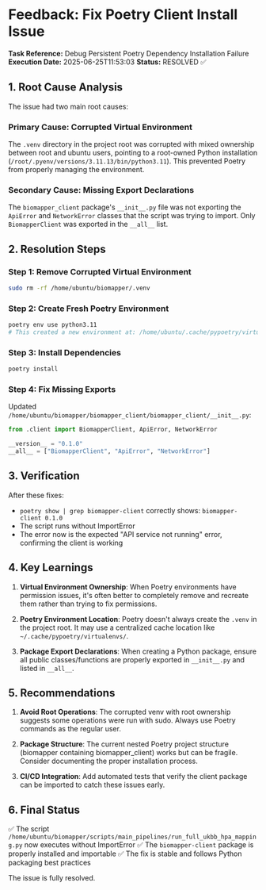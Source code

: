 # Feedback: Fix Poetry Client Install Issue

**Task Reference:** Debug Persistent Poetry Dependency Installation Failure
**Execution Date:** 2025-06-25T11:53:03
**Status:** RESOLVED ✅

## 1. Root Cause Analysis

The issue had two main root causes:

### Primary Cause: Corrupted Virtual Environment
The `.venv` directory in the project root was corrupted with mixed ownership between root and ubuntu users, pointing to a root-owned Python installation (`/root/.pyenv/versions/3.11.13/bin/python3.11`). This prevented Poetry from properly managing the environment.

### Secondary Cause: Missing Export Declarations
The `biomapper_client` package's `__init__.py` file was not exporting the `ApiError` and `NetworkError` classes that the script was trying to import. Only `BiomapperClient` was exported in the `__all__` list.

## 2. Resolution Steps

### Step 1: Remove Corrupted Virtual Environment
```bash
sudo rm -rf /home/ubuntu/biomapper/.venv
```

### Step 2: Create Fresh Poetry Environment
```bash
poetry env use python3.11
# This created a new environment at: /home/ubuntu/.cache/pypoetry/virtualenvs/biomapper-OD08x7G7-py3.11
```

### Step 3: Install Dependencies
```bash
poetry install
```

### Step 4: Fix Missing Exports
Updated `/home/ubuntu/biomapper/biomapper_client/biomapper_client/__init__.py`:
```python
from .client import BiomapperClient, ApiError, NetworkError

__version__ = "0.1.0"
__all__ = ["BiomapperClient", "ApiError", "NetworkError"]
```

## 3. Verification

After these fixes:
- `poetry show | grep biomapper-client` correctly shows: `biomapper-client 0.1.0`
- The script runs without ImportError
- The error now is the expected "API service not running" error, confirming the client is working

## 4. Key Learnings

1. **Virtual Environment Ownership**: When Poetry environments have permission issues, it's often better to completely remove and recreate them rather than trying to fix permissions.

2. **Poetry Environment Location**: Poetry doesn't always create the `.venv` in the project root. It may use a centralized cache location like `~/.cache/pypoetry/virtualenvs/`.

3. **Package Export Declarations**: When creating a Python package, ensure all public classes/functions are properly exported in `__init__.py` and listed in `__all__`.

## 5. Recommendations

1. **Avoid Root Operations**: The corrupted venv with root ownership suggests some operations were run with sudo. Always use Poetry commands as the regular user.

2. **Package Structure**: The current nested Poetry project structure (biomapper containing biomapper_client) works but can be fragile. Consider documenting the proper installation process.

3. **CI/CD Integration**: Add automated tests that verify the client package can be imported to catch these issues early.

## 6. Final Status

✅ The script `/home/ubuntu/biomapper/scripts/main_pipelines/run_full_ukbb_hpa_mapping.py` now executes without ImportError
✅ The `biomapper-client` package is properly installed and importable
✅ The fix is stable and follows Python packaging best practices

The issue is fully resolved.